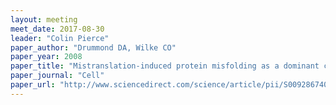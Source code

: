 ```yaml
---
layout: meeting
meet_date: 2017-08-30
leader: "Colin Pierce"
paper_author: "Drummond DA, Wilke CO"
paper_year: 2008
paper_title: "Mistranslation-induced protein misfolding as a dominant constraint on coding-sequence evolution"
paper_journal: "Cell"
paper_url: "http://www.sciencedirect.com/science/article/pii/S0092867408007058"
---
```

